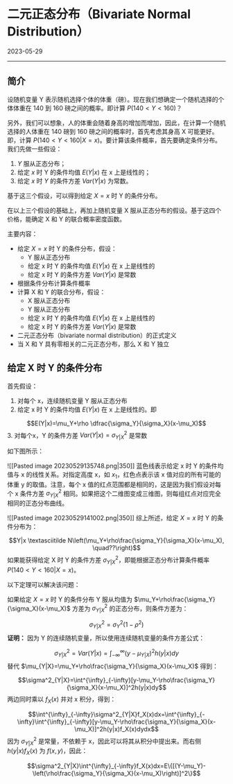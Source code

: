 # 二元正态分布（Bivariate Normal Distribution）

2023-05-29
***
## 简介

设随机变量 Y 表示随机选择个体的体重（磅）。现在我们想确定一个随机选择的个体体重在 140 到 160 磅之间的概率。即计算 $P(140<Y<160)$？

另外，我们可以想象，人的体重会随着身高的增加而增加，因此，在计算一个随机选择的人体重在 140 磅到 160 磅之间的概率时，首先考虑其身高 X 可能更好。即，计算 $P(140<Y<160|X=x)$。要计算该条件概率，首先要确定条件分布。我们先做一些假设：

1. $Y$ 服从正态分布；
2. 给定 $x$ 时 Y 的条件均值 $E(Y|x)$ 在 x 上是线性的；
3. 给定 $x$ 时 $Y$ 的条件方差 $Var(Y|x)$ 为常数。

基于这三个假设，可以得到给定 $X=x$ 时 Y 的条件分布。

在以上三个假设的基础上，再加上随机变量 X 服从正态分布的假设。基于这四个价格，能确定 X 和 Y 的联合概率密度函数。

主要内容：

- 给定 $X=x$ 时 Y 的条件分布，假设：
	- Y 服从正态分布
	- 给定 x 时 Y 的条件均值 $E(Y|x)$ 在 x 上是线性的
	- 给定 x 时 Y 的条件方差 $Var(Y|x)$ 是常数
- 根据条件分布计算条件概率
- 计算 X 和 Y 的联合分布，假设：
	- X 服从正态分布
	- Y 服从正态分布
	- 给定 x 时 Y 的条件均值 $E(Y|x)$ 在 x 上是线性的
	- 给定 x 时 Y 的条件方差 $Var(Y|x)$ 是常数
- 二元正态分布（bivariate normal distribution）的正式定义
- 当 X 和 Y 具有零相关的二元正态分布，那么 X 和 Y 独立

## 给定 X 时 Y 的条件分布

首先假设：

1. 对每个 x，连续随机变量 Y 服从正态分布
2. 给定 x 时 Y 的条件均值 $E(Y|x)$ 在 x 上是线性的。即

$$E(Y|x)=\mu_Y+\rho \dfrac{\sigma_Y}{\sigma_X}(x-\mu_X)$$
3. 对每个x，Y 的条件方差 $Var(Y|x)=\sigma^2_{Y|X}$ 是常数

如下图所示：

![[Pasted image 20230529135748.png|350]]
蓝色线表示给定 x 时 Y 的条件均值与 x 的线性关系。对指定高度 x，如 $x_1$，红色点表示该 x 值对应的所有可能的体重 y 的取值。注意，每个 x 值的红点范围都是相同的，这是因为我们假设对每个 x 条件方差 $\sigma^2_{Y|X}$ 相同。如果把这个二维图变成三维图，则每组红点对应完全相同的正态分布曲线。

![[Pasted image 20230529141002.png|350]]
综上所述，给定 $X=x$ 时 Y 的条件分布为：

$$Y|x \textasciitilde N\left(\mu_Y+\rho\frac{\sigma_Y}{\sigma_X}(x-\mu_X), \quad??\right)$$
如果能获得给定 X 时 Y 的条件方差 $\sigma^2_{Y|X}$，即能根据正态分布计算条件概率 $P(140<Y<160|X=x)$。

以下定理可以解决该问题：

如果给定 $X=x$ 时 Y 的条件分布 Y 服从均值为 $\mu_Y+\rho\frac{\sigma_Y}{\sigma_X}(x-\mu_X)$ 方差为 $\sigma^2_{Y|X}$ 的正态分布，则条件方差为：

$$\sigma^2_{Y|X}=\sigma^2_Y(1-\rho^2)$$
**证明：** 因为 Y 的连续随机变量，所以使用连续随机变量的条件方差公式：

$$\sigma^2_{Y|X}=Var(Y|x)=\int^{\infty}_{-\infty}(y-\mu_{Y|X})^2h(y|x)dy$$
替代 $\mu_{Y|X}=\mu_Y+\rho\frac{\sigma_Y}{\sigma_X}(x-\mu_X)$ 得到：

$$\sigma^2_{Y|X}=\int^{\infty}_{-\infty}[y-\mu_Y-\rho\frac{\sigma_Y}{\sigma_X}(x-\mu_X)]^2h(y|x)dy$$
两边同时乘以 $f_X(x)$ 并对 x 积分，得到：

$$\int^{\infty}_{-\infty}\sigma^2_{Y|X}f_X(x)dx=\int^{\infty}_{-\infty}\int^{\infty}_{-\infty}[y-\mu_Y-\rho\frac{\sigma_Y}{\sigma_X}(x-\mu_X)]^2h(y|x)f_X(x)dydx$$
因为 $\sigma^2_{Y|X}$ 是常量，不依赖于 x，因此可以将其从积分中提出来。而右侧 $h(y|x)f_X(x)$ 为 $f(x,y)$，因此：

$$\sigma^2_{Y|X}\int^{\infty}_{-\infty}f_X(x)dx=E\{[(Y-\mu_Y)-\left(\rho\frac{\sigma_Y}{\sigma_X}(x-\mu_X)\right)]^2\}$$


